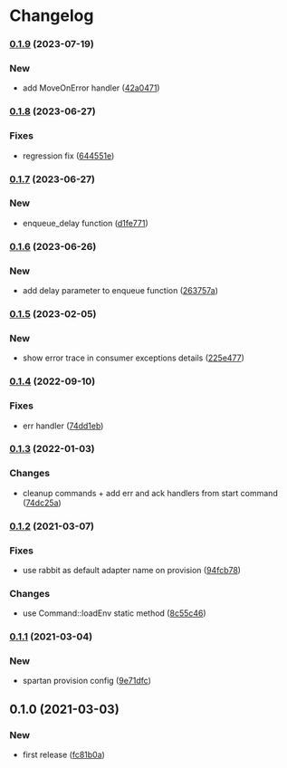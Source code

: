 # Changelog
### [0.1.9](https://github.com/spartan/queue/compare/v0.1.8...v0.1.9) (2023-07-19)


### New

* add MoveOnError handler ([42a0471](https://github.com/spartan/queue/commit/42a047158136cbfc1d6077048fdce843e16f4683))

### [0.1.8](https://github.com/spartan/queue/compare/v0.1.7...v0.1.8) (2023-06-27)


### Fixes

* regression fix ([644551e](https://github.com/spartan/queue/commit/644551e967a3884d02717a39185cc7b320737c3b))

### [0.1.7](https://github.com/spartan/queue/compare/v0.1.6...v0.1.7) (2023-06-27)


### New

* enqueue_delay function ([d1fe771](https://github.com/spartan/queue/commit/d1fe771144b67997cd2aad88880023c6328a499f))

### [0.1.6](https://github.com/spartan/queue/compare/v0.1.5...v0.1.6) (2023-06-26)


### New

* add delay parameter to enqueue function ([263757a](https://github.com/spartan/queue/commit/263757ab633a5eb37dc4e74fb19e604713bf9fcf))

### [0.1.5](https://github.com/spartan/queue/compare/v0.1.4...v0.1.5) (2023-02-05)


### New

* show error trace in consumer exceptions details ([225e477](https://github.com/spartan/queue/commit/225e47784c7d64fa06a7d524123445312ac2072e))

### [0.1.4](https://github.com/spartan/queue/compare/v0.1.3...v0.1.4) (2022-09-10)


### Fixes

* err handler ([74dd1eb](https://github.com/spartan/queue/commit/74dd1eb654a93d2d3cdd973bc2feefd0ea85b2a5))

### [0.1.3](https://github.com/spartan/queue/compare/v0.1.2...v0.1.3) (2022-01-03)


### Changes

* cleanup commands + add err and ack handlers from start command ([74dc25a](https://github.com/spartan/queue/commit/74dc25ab54e5bfe07115a2e8c88b39796c64b228))

### [0.1.2](https://github.com/spartan/queue/compare/v0.1.1...v0.1.2) (2021-03-07)


### Fixes

* use rabbit as default adapter name on provision ([94fcb78](https://github.com/spartan/queue/commit/94fcb78784fa44435cd305cee11a4323a5cf125e))


### Changes

* use Command::loadEnv static method ([8c55c46](https://github.com/spartan/queue/commit/8c55c461a85827d66b299771aad08b322154cf1d))

### [0.1.1](https://github.com/spartan/queue/compare/v0.1.0...v0.1.1) (2021-03-04)


### New

* spartan provision config ([9e71dfc](https://github.com/spartan/queue/commit/9e71dfc11d056c17ba9958edb967321e73058c3c))

## 0.1.0 (2021-03-03)


### New

* first release ([fc81b0a](https://github.com/spartan/queue/commit/fc81b0a3876c05c36ac6098451f30459f009afed))
